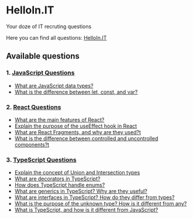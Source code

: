 # HelloIn.IT

Your doze of IT recruting questions

Here you can find all questions: [HelloIn.IT](https://helloin.it)

## Available questions

### 1. [JavaScript Questions](https://helloin.it/questions/javascript/)

- [What are JavaScript data types?](https://helloin.it/questions/javascript/what-are-javascript-data-types)
- [What is the difference between let, const, and var?](https://helloin.it/questions/javascript/what-is-the-difference-between-let-const-and-var)

### 2. [React Questions](https://helloin.it/questions/react/)

- [What are the main features of React?](https://helloin.it/questions/react/what-are-the-main-features-of-react)
- [Explain the purpose of the useEffect hook in React](https://helloin.it/questions/react/explain-the-purpose-of-the-useeffect-hook-in-react)
- [What are React Fragments, and why are they used?t](https://helloin.it/questions/react/what-are-react-fragments-and-why-are-they-used)
- [What is the difference between controlled and uncontrolled components?t](https://helloin.it/questions/react/what-is-the-difference-between-controlled-and-uncontrolled-components)

### 3. [TypeScript Questions](https://helloin.it/questions/typescript/)

- [Explain the concept of Union and Intersection types](https://helloin.it/questions/typescript/typescript-union-intersection-types)
- [What are decorators in TypeScript?](https://helloin.it/questions/typescript/typescript-decorators)
- [How does TypeScript handle enums?](https://helloin.it/questions/typescript/typescript-enums)
- [What are generics in TypeScript? Why are they useful?](https://helloin.it/questions/typescript/typescript-generics)
- [What are interfaces in TypeScript? How do they differ from types?](https://helloin.it/questions/typescript/typescript-interfaces-vs-types)
- [What is the purpose of the unknown type? How is it different from any?](https://helloin.it/questions/typescript/typescript-unknown-vs-any)
- [What is TypeScript, and how is it different from JavaScript?](https://helloin.it/questions/typescript/what-is-typescript-difference-with-javascript)
